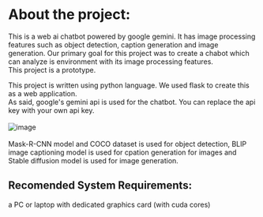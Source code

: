 <h1>About the project: </h1>

This is a web ai chatbot powered by google gemini. It has image processing features such as object detection, caption generation and image generation. 
Our primary goal for this project was to create a chabot which can analyze is environment with its image processing features.  
This project is a prototype.

This project is written using python language. We used flask to create this as a web application. <br>
As said, google's gemini api is used for the chatbot. You can replace the api key with your own api key. <br><br>
![image](https://github.com/user-attachments/assets/50c75bae-a320-4047-b3d8-d00b5db1f362)
<br><br>
Mask-R-CNN model and COCO dataset is used for object detection, BLIP image captioning model is used for cpation generation for images and Stable diffusion model is used for image generation.

<h2>Recomended System Requirements:</h2>
a PC or laptop with dedicated graphics card (with cuda cores)
